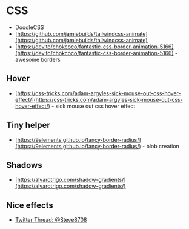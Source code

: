 # CSS

- [DoodleCSS](https://chr15m.github.io/DoodleCSS)
- [https://github.com/jamiebuilds/tailwindcss-animate](https://github.com/jamiebuilds/tailwindcss-animate)
- [https://dev.to/chokcoco/fantastic-css-border-animation-5166](https://dev.to/chokcoco/fantastic-css-border-animation-5166) - awesome borders

## Hover

- [https://css-tricks.com/adam-argyles-sick-mouse-out-css-hover-effect/](https://css-tricks.com/adam-argyles-sick-mouse-out-css-hover-effect/) - sick mouse out css hover effect

## Tiny helper

- [https://9elements.github.io/fancy-border-radius/](https://9elements.github.io/fancy-border-radius/) - blob creation

## Shadows

- [https://alvarotrigo.com/shadow-gradients/](https://alvarotrigo.com/shadow-gradients/)

## Nice effects

- [Twitter Thread: @Steve8708](https://threadreaderapp.com/thread/1546657470604382208.html?s=20&t=s6ofZC9jfti56fnsjTMmPQ)
